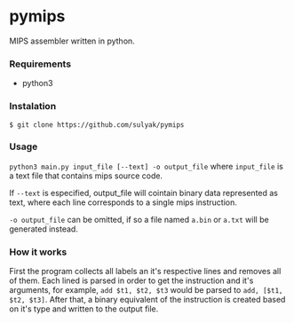 ﻿# pymips

MIPS assembler written in python. 

### Requirements
* python3

### Instalation
`$ git clone https://github.com/sulyak/pymips`

### Usage
`python3 main.py input_file [--text] -o output_file`
where `input_file` is a text file that contains mips source code.

If `--text` is especified, output_file will cointain binary data represented as text, where each line corresponds to a single  mips instruction.

`-o output_file` can be omitted, if so a file named `a.bin` or `a.txt` will be generated instead.

 
### How it works

First the program collects all labels an it's respective lines and removes all of them.
Each lined is parsed in order to get the instruction and it's arguments, for example, `add $t1, $t2, $t3` would be parsed to `add, [$t1, $t2, $t3]`. After that, a binary equivalent of the instruction is created based on it's type and written to the output file.



